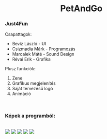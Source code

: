<h1 align="center">PetAndGo</h1>
<h3>Just4Fun</h3>
Csapattagok:<ul><li>Bevíz László - UI</li><li>Csizmadia Márk - Programozás</li><li>Marcalek Máté - Sound Design</li> <li>Révai Erik - Grafika</li></ul> 
Plusz funkciók: <ol><li>Zene</li>
                <li>Grafikus megjelenítés</li>
                <li>Saját tervezésű logó</li>
                <li>Animáció</li></ol>
<br>
<h3>Képek a programból:</h3> 
<br>
<img src="https://github.com/user-attachments/assets/645ef311-989a-46b9-9162-994027cd80c4">
<img src="https://github.com/user-attachments/assets/6895ac4b-36f0-4ad9-8571-0d3705748a46">
<img src="https://github.com/user-attachments/assets/305e5475-33b9-4887-b631-f96ecb24ce55">
<img src="https://github.com/user-attachments/assets/db83d74b-e30d-4c58-9168-f0ef4dc1dbef">
<img src="https://github.com/user-attachments/assets/b7758fd1-bd4c-4f1f-a2f7-8fc4284bd35c">
